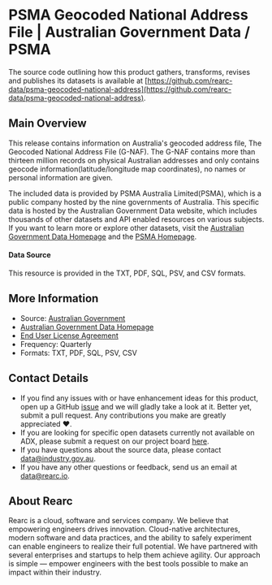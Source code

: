 PSMA Geocoded National Address File | Australian Government Data / PSMA
=========================

The source code outlining how this product gathers, transforms, revises and publishes its datasets is available at [https://github.com/rearc-data/psma-geocoded-national-address](https://github.com/rearc-data/psma-geocoded-national-address).

## Main Overview

This release contains information on Australia's geocoded address file, The Geocoded National Address File (G-NAF). The G-NAF contains more than thirteen million records on physical Australian addresses and only contains geocode information(latitude/longitude map coordinates), no names or personal information are given.

The included data is provided by PSMA Australia Limited(PSMA), which is a public company hosted by the nine governments of Australia. This specific data is hosted by the Australian Government Data website, which includes thousands of other datasets and API enabled resources on various subjects. If you want to learn more or explore other datasets, visit the [Australian Government Data Homepage](https://data.gov.au/data/) and the [PSMA Homepage](https://psma.com.au/).

#### Data Source

This resource is provided in the TXT, PDF, SQL, PSV, and CSV formats. 

## More Information
- Source: [Australian Government](https://data.gov.au/data/dataset/19432f89-dc3a-4ef3-b943-5326ef1dbecc)
-  [Australian Government Data Homepage](https://data.gov.au/data/)
-  [End User License Agreement](https://data.gov.au/dataset/ds-dga-19432f89-dc3a-4ef3-b943-5326ef1dbecc/distribution/dist-dga-09f74802-08b1-4214-a6ea-3591b2753d30/details?q=)
- Frequency: Quarterly
- Formats: TXT, PDF, SQL, PSV, CSV

## Contact Details
- If you find any issues with or have enhancement ideas for this product, open up a GitHub [issue](https://github.com/rearc-data/psma-geocoded-national-address/issues) and we will gladly take a look at it. Better yet, submit a pull request. Any contributions you make are greatly appreciated :heart:.
- If you are looking for specific open datasets currently not available on ADX, please submit a request on our project board [here](https://github.com/rearc-data/covid-datasets-aws-data-exchange/projects/1).
- If you have questions about the source data, please contact data@industry.gov.au.
- If you have any other questions or feedback, send us an email at data@rearc.io.

## About Rearc
Rearc is a cloud, software and services company. We believe that empowering engineers drives innovation. Cloud-native architectures, modern software and data practices, and the ability to safely experiment can enable engineers to realize their full potential. We have partnered with several enterprises and startups to help them achieve agility. Our approach is simple — empower engineers with the best tools possible to make an impact within their industry.
